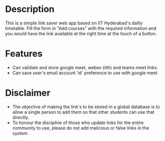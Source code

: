 # Description
This is a simple link saver web app based on IIT Hyderabad's dailly timetable. Fill the form in "Add courses" with the required information and you would have the link available at the right time at the touch of a button.

# Features
* Can validate and store google meet, webex (iith) and teams meet links.
* Can save user's email account 'id' preference to use with google meet.

# Disclaimer
* The objective of making the link's to be stored in a global database is to allow a single person to add them so that other students can use that directly.
* To honour the discipline of those who update links for the entire community to use, please do not add malicious or false links in the system.